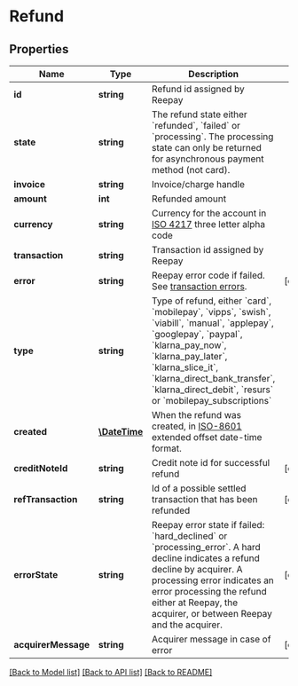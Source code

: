 # Refund

## Properties
Name | Type | Description | Notes
------------ | ------------- | ------------- | -------------
**id** | **string** | Refund id assigned by Reepay | 
**state** | **string** | The refund state either &#x60;refunded&#x60;, &#x60;failed&#x60; or &#x60;processing&#x60;. The processing state can only be returned for asynchronous payment method (not card). | 
**invoice** | **string** | Invoice/charge handle | 
**amount** | **int** | Refunded amount | 
**currency** | **string** | Currency for the account in [ISO 4217](https://en.wikipedia.org/wiki/ISO_4217) three letter alpha code | 
**transaction** | **string** | Transaction id assigned by Reepay | 
**error** | **string** | Reepay error code if failed. See [transaction errors](https://reference.reepay.com/api/#transaction-errors). | [optional] 
**type** | **string** | Type of refund, either &#x60;card&#x60;, &#x60;mobilepay&#x60;, &#x60;vipps&#x60;, &#x60;swish&#x60;, &#x60;viabill&#x60;, &#x60;manual&#x60;, &#x60;applepay&#x60;, &#x60;googlepay&#x60;, &#x60;paypal&#x60;, &#x60;klarna_pay_now&#x60;, &#x60;klarna_pay_later&#x60;, &#x60;klarna_slice_it&#x60;, &#x60;klarna_direct_bank_transfer&#x60;, &#x60;klarna_direct_debit&#x60;, &#x60;resurs&#x60; or &#x60;mobilepay_subscriptions&#x60; | 
**created** | [**\DateTime**](\DateTime.md) | When the refund was created, in [ISO-8601](http://en.wikipedia.org/wiki/ISO_8601) extended offset date-time format. | 
**creditNoteId** | **string** | Credit note id for successful refund | [optional] 
**refTransaction** | **string** | Id of a possible settled transaction that has been refunded | [optional] 
**errorState** | **string** | Reepay error state if failed: &#x60;hard_declined&#x60; or &#x60;processing_error&#x60;. A hard decline indicates a refund decline by acquirer. A processing error indicates an error processing the refund either at Reepay, the acquirer, or between Reepay and the acquirer. | [optional] 
**acquirerMessage** | **string** | Acquirer message in case of error | [optional] 

[[Back to Model list]](../README.md#documentation-for-models) [[Back to API list]](../README.md#documentation-for-api-endpoints) [[Back to README]](../README.md)



